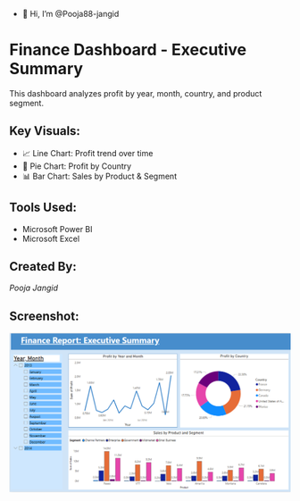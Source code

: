 - 👋 Hi, I’m @Pooja88-jangid

# Finance Dashboard - Executive Summary

This dashboard analyzes profit by year, month, country, and product segment.

## Key Visuals:
- 📈 Line Chart: Profit trend over time
- 🥧 Pie Chart: Profit by Country
- 📊 Bar Chart: Sales by Product & Segment

## Tools Used:
- Microsoft Power BI
- Microsoft Excel

## Created By:
*Pooja Jangid*

## Screenshot:
![Dashboard Preview](dashboard-preview.png)
